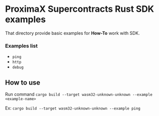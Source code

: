 # ProximaX Supercontracts Rust SDK examples

That directory provide basic examples for **How-To** work with SDK.

### Examples list
* `ping`
* `http`
* `debug`

## How to use
Run command `cargo build --target wasm32-unknown-unknown --example <example-name>`

Ex: `cargo build --target wasm32-unknown-unknown --example ping`

